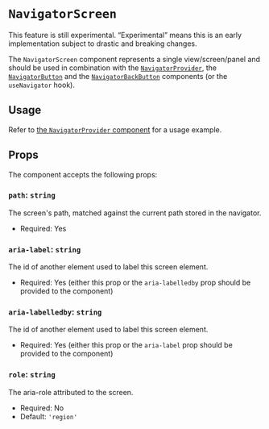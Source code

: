 # `NavigatorScreen`

<div class="callout callout-alert">
This feature is still experimental. “Experimental” means this is an early implementation subject to drastic and breaking changes.
</div>

The `NavigatorScreen` component represents a single view/screen/panel and should be used in combination with the [`NavigatorProvider`](/packages/components/src/navigator/navigator-provider/README.md), the [`NavigatorButton`](/packages/components/src/navigator/navigator-button/README.md) and the [`NavigatorBackButton`](/packages/components/src/navigator/navigator-back-button/README.md) components (or the `useNavigator` hook).

## Usage

Refer to [the `NavigatorProvider` component](/packages/components/src/navigator/navigator-provider/README.md#usage) for a usage example.

## Props

The component accepts the following props:

### `path`: `string`

The screen's path, matched against the current path stored in the navigator.

-   Required: Yes

### `aria-label`: `string`

The id of another element used to label this screen element.

-   Required: Yes (either this prop or the `aria-labelledby` prop should be provided to the component)

### `aria-labelledby`: `string`

The id of another element used to label this screen element.

-   Required: Yes (either this prop or the `aria-label` prop should be provided to the component)

### `role`: `string`

The aria-role attributed to the screen.

-   Required: No
-   Default: `'region'`
